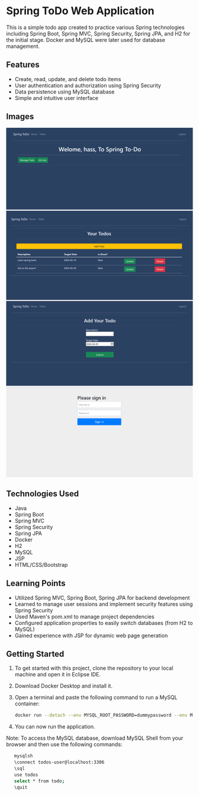 # Spring ToDo Web Application

This is a simple todo app created to practice various Spring technologies including Spring Boot, Spring MVC, Spring Security, Spring JPA, and H2 for the initial stage. Docker and MySQL were later used for database management.

## Features

- Create, read, update, and delete todo items
- User authentication and authorization using Spring Security
- Data persistence using MySQL database
- Simple and intuitive user interface

## Images
![Alt Text 1](images/home.png)
![Alt Text 2](images/list.png)
![Alt Text 3](images/add.png)
![Alt Text 4](images/login.png)


## Technologies Used

- Java
- Spring Boot
- Spring MVC
- Spring Security
- Spring JPA
- Docker
- H2
- MySQL
- JSP
- HTML/CSS/Bootstrap

## Learning Points

- Utilized Spring MVC, Spring Boot, Spring JPA for backend development
- Learned to manage user sessions and implement security features using Spring Security
- Used Maven's pom.xml to manage project dependencies
- Configured application properties to easily switch databases (from H2 to MySQL)
- Gained experience with JSP for dynamic web page generation

## Getting Started

1. To get started with this project, clone the repository to your local machine and open it in Eclipse IDE.
2. Download Docker Desktop and install it.
3. Open a terminal and paste the following command to run a MySQL container:

   ```bash
   docker run --detach --env MYSQL_ROOT_PASSWORD=dummypassword --env MYSQL_USER=todos-user --env MYSQL_PASSWORD=dummytodos --env MYSQL_DATABASE=todos --name mysql --publish 3306:3306 mysql:8

3. You can now run the application.

Note: To access the MySQL database, download MySQL Shell from your browser and then use the following commands:

 ```bash
    mysqlsh
    \connect todos-user@localhost:3306
    \sql
    use todos
    select * from todo;
    \quit



